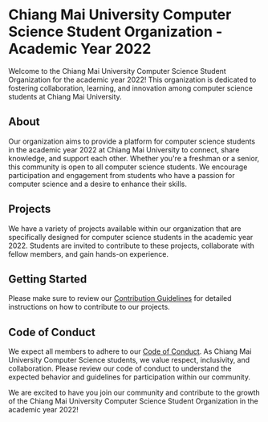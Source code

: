 # Chiang Mai University Computer Science Student Organization - Academic Year 2022

Welcome to the Chiang Mai University Computer Science Student Organization for the academic year 2022! This organization is dedicated to fostering collaboration, learning, and innovation among computer science students at Chiang Mai University.

## About

Our organization aims to provide a platform for computer science students in the academic year 2022 at Chiang Mai University to connect, share knowledge, and support each other. Whether you're a freshman or a senior, this community is open to all computer science students. We encourage participation and engagement from students who have a passion for computer science and a desire to enhance their skills.

## Projects

We have a variety of projects available within our organization that are specifically designed for computer science students in the academic year 2022.
Students are invited to contribute to these projects, collaborate with fellow members, and gain hands-on experience.

## Getting Started

Please make sure to review our [Contribution Guidelines](https://github.com/CSCMU-65s/.github/blob/main/CONTRIBUTING.md) for detailed instructions on how to contribute to our projects.

## Code of Conduct

We expect all members to adhere to our [Code of Conduct](https://github.com/CSCMU-65s/.github/blob/main/CODE_OF_CONDUCT.md). As Chiang Mai University Computer Science students, we value respect, inclusivity, and collaboration. Please review our code of conduct to understand the expected behavior and guidelines for participation within our community.

We are excited to have you join our community and contribute to the growth of the Chiang Mai University Computer Science Student Organization in the academic year 2022!
